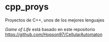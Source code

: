 # cpp_proys
Proyectos de C++, unos de los mejores lenguajes

*Game of Life* está basado en este repositorio https://github.com/Hopson97/CellularAutomaton
